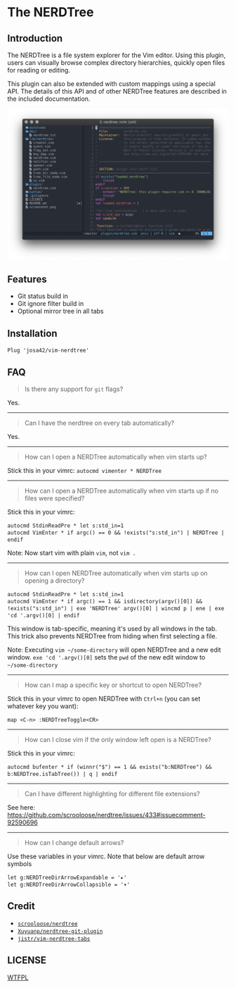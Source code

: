 # The NERDTree

## Introduction

The NERDTree is a file system explorer for the Vim editor. Using this plugin,
users can visually browse complex directory hierarchies, quickly open files for
reading or editing.

This plugin can also be extended with custom mappings using a special API. The
details of this API and of other NERDTree features are described in the
included documentation.

![NERDTree Screenshot](https://github.com/josa42/vim-nerdtree/raw/master/screenshot.png)

## Features

- Git status build in
- Git ignore filter build in
- Optional mirror tree in all tabs

## Installation

```viml
Plug 'josa42/vim-nerdtree'
```

## FAQ

> Is there any support for `git` flags?

Yes.

---

> Can I have the nerdtree on every tab automatically?

Yes.

---
> How can I open a NERDTree automatically when vim starts up?

Stick this in your vimrc: `autocmd vimenter * NERDTree`

---
> How can I open a NERDTree automatically when vim starts up if no files were specified?

Stick this in your vimrc:

    autocmd StdinReadPre * let s:std_in=1
    autocmd VimEnter * if argc() == 0 && !exists("s:std_in") | NERDTree | endif

Note: Now start vim with plain `vim`, not `vim .`

---
> How can I open NERDTree automatically when vim starts up on opening a directory?

    autocmd StdinReadPre * let s:std_in=1
    autocmd VimEnter * if argc() == 1 && isdirectory(argv()[0]) && !exists("s:std_in") | exe 'NERDTree' argv()[0] | wincmd p | ene | exe 'cd '.argv()[0] | endif

This window is tab-specific, meaning it's used by all windows in the tab. This trick also prevents NERDTree from hiding when first selecting a file.

Note: Executing `vim ~/some-directory` will open NERDTree and a new edit window. `exe 'cd '.argv()[0]` sets the `pwd` of the new edit window to `~/some-directory`

---
> How can I map a specific key or shortcut to open NERDTree?

Stick this in your vimrc to open NERDTree with `Ctrl+n` (you can set whatever key you want):

    map <C-n> :NERDTreeToggle<CR>

---
> How can I close vim if the only window left open is a NERDTree?

Stick this in your vimrc:

    autocmd bufenter * if (winnr("$") == 1 && exists("b:NERDTree") && b:NERDTree.isTabTree()) | q | endif

---
> Can I have different highlighting for different file extensions?

See here: https://github.com/scrooloose/nerdtree/issues/433#issuecomment-92590696

---
> How can I change default arrows?

Use these variables in your vimrc. Note that below are default arrow symbols

    let g:NERDTreeDirArrowExpandable = '▸'
    let g:NERDTreeDirArrowCollapsible = '▾'

## Credit

- [`scrooloose/nerdtree`](https://github.com/scrooloose/nerdtree)
- [`Xuyuanp/nerdtree-git-plugin`](https://github.com/Xuyuanp/nerdtree-git-plugin)
- [`jistr/vim-nerdtree-tabs`](https://github.com/jistr/vim-nerdtree-tabs)

## LICENSE

[WTFPL](LICENSE)
